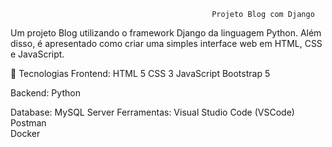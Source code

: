                                                  Projeto Blog com Django
Um projeto Blog utilizando o framework Django da linguagem Python. Além disso, é apresentado como criar uma simples interface web em HTML, CSS e JavaScript.

🚀 Tecnologias Frontend: HTML 5 CSS 3 JavaScript Bootstrap 5

Backend: Python

Database: MySQL Server 
Ferramentas: 
            Visual Studio Code (VSCode)
            Postman  
            Docker
